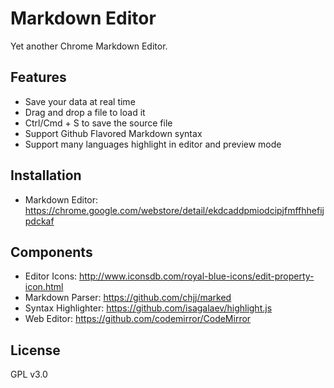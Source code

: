 # Markdown Editor

Yet another Chrome Markdown Editor.

## Features

* Save your data at real time
* Drag and drop a file to load it
* Ctrl/Cmd + S to save the source file
* Support Github Flavored Markdown syntax
* Support many languages highlight in editor and preview mode

## Installation

* Markdown Editor: <https://chrome.google.com/webstore/detail/ekdcaddpmiodcipjfmffhhefijpdckaf>

## Components

* Editor Icons: <http://www.iconsdb.com/royal-blue-icons/edit-property-icon.html>
* Markdown Parser: <https://github.com/chjj/marked>
* Syntax Highlighter: <https://github.com/isagalaev/highlight.js>
* Web Editor: <https://github.com/codemirror/CodeMirror>

## License

GPL v3.0
